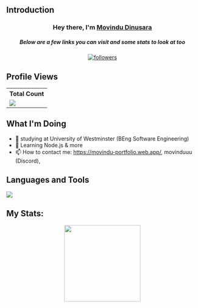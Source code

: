 ## Introduction
<h3 align="center">Hey there, I'm <a href="https://github.com/Thinkright20">Movindu Dinusara</a></h3>
<h5 align="center">Below are a few links you can visit and some stats to look at too</h5>

<p align="center">
  <a href="https://github.com/movindu09?tab=repositories">
  <a href="https://github.com/movindu09"><img alt="followers" title="Follow me on Github" src="https://img.shields.io/github/followers/movindu09?color=236ad3&style=for-the-badge&logo=github&label=Follow"/></a>
 </p>
 
## Profile Views


  <table>
    <tr>
      <!-- <th>Profile Views</th> -->
      <th>Total Count</th>
    </tr>
    <tr>
      <td>
         <a href="https://github.com/movindu09"> <img src="https://komarev.com/ghpvc/?username=movindu09&style=for-the-badge&color=brightgreen"> </a>
      </td>
    </tr>
  </table>

## What I'm Doing

- 🔭 studying at  University of Westminster (BEng Software Engineering)
- 🌱 Learning Node.js & more
- 📫 How to contact me: https://movindu-portfolio.web.app/, movinduuu (Discord), 


## Languages and Tools

<p align="left"> <a href="https://github.com/movindu09"><img src="https://skillicons.dev/icons?i=react,nodejs,mongodb,css,html,js,ae,bootstrap,docker,postman,vite,vscode,figma,firebase,flask,gcp,git,github,githubactions,gmail,java,mysql,ps,php,pr,py,sqlite,stackoverflow,wordpress,xd"> </a> </p>

## My Stats:
<p align="center">
<img height="200px" src="https://github-readme-stats.vercel.app/api?username=movindu09&hide_border=true&show_icons=true&count_private=true&theme=gruvbox&bg_color=151515">
</p>




